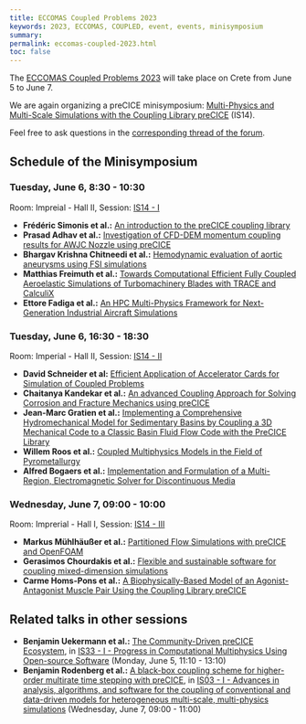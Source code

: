 ```yaml
---
title: ECCOMAS Coupled Problems 2023
keywords: 2023, ECCOMAS, COUPLED, event, events, minisymposium
summary:
permalink: eccomas-coupled-2023.html
toc: false
---
```


The [ECCOMAS Coupled Problems 2023](https://coupled2023.cimne.com/) will take place on Crete from June 5 to June 7.

We are again organizing a preCICE minisymposium: [Multi-Physics and Multi-Scale Simulations with the Coupling Library preCICE](https://coupled2023.cimne.com/area/d41c23af-2df5-11ed-8e5b-000c29ddfc0c) (IS14).

Feel free to ask questions in the [corresponding thread of the forum](https://precice.discourse.group/t/call-for-contributions-eccomas-coupled-problems-2023/1278).

## Schedule of the Minisymposium

### Tuesday, June 6, 8:30 - 10:30

Room: Impreial - Hall II,
Session: [IS14 - I](https://coupled2023.cimne.com/event/session/80059f84-e478-11ed-9a1c-000c29ddfc0c)

* **Frédéric Simonis et al.:** [An introduction to the preCICE coupling library](https://coupled2023.cimne.com/event/contribution/f525c38f-a2f6-11ed-b019-000c29ddfc0c)
* **Prasad Adhav et al.:** [Investigation of CFD-DEM momentum coupling results for AWJC Nozzle using preCICE](https://coupled2023.cimne.com/event/contribution/088c6322-b693-11ed-9760-000c29ddfc0c)
* **Bhargav Krishna  Chitneedi et al.:** [Hemodynamic evaluation of aortic aneurysms using FSI simulations](https://coupled2023.cimne.com/event/contribution/228163a7-a3c8-11ed-b019-000c29ddfc0c)
* **Matthias Freimuth et al.:** [Towards Computational Efficient Fully Coupled Aeroelastic Simulations of Turbomachinery Blades with TRACE and CalculiX](https://coupled2023.cimne.com/event/contribution/01f72245-a305-11ed-b019-000c29ddfc0c)
* **Ettore Fadiga et al.:** [An HPC Multi-Physics Framework for Next-Generation Industrial Aircraft Simulations](https://coupled2023.cimne.com/event/contribution/2b77d5d8-a3df-11ed-b019-000c29ddfc0c)

### Tuesday, June 6, 16:30 - 18:30

Room: Imperial - Hall II,
Session: [IS14 - II](https://coupled2023.cimne.com/event/session/5ef3d5c8-e503-11ed-9a1c-000c29ddfc0c)

* **David Schneider et al:** [Efficient Application of Accelerator Cards for Simulation of Coupled Problems](https://coupled2023.cimne.com/event/contribution/665d7477-a3a9-11ed-b019-000c29ddfc0c)
* **Chaitanya Kandekar et al.:** [An advanced Coupling Approach for Solving Corrosion and Fracture Mechanics using preCICE](https://coupled2023.cimne.com/event/contribution/3cc282be-a3ab-11ed-b019-000c29ddfc0c)
* **Jean-Marc Gratien et al.:** [Implementing a Comprehensive Hydromechanical Model for Sedimentary Basins by Coupling a 3D Mechanical Code to a Classic Basin Fluid Flow Code with the PreCICE Library](https://coupled2023.cimne.com/event/contribution/11266a17-a20f-11ed-b019-000c29ddfc0c)
* **Willem Roos et al.:** [Coupled Multiphysics Models in the Field of Pyrometallurgy](https://coupled2023.cimne.com/event/contribution/90b353e2-a388-11ed-b019-000c29ddfc0c)
* **Alfred Bogaers et al.:** [Implementation and Formulation of a Multi-Region, Electromagnetic Solver for Discontinuous Media](https://coupled2023.cimne.com/event/contribution/f3ab72ed-a38f-11ed-b019-000c29ddfc0c)

### Wednesday, June 7, 09:00 - 10:00

Room: Imprerial - Hall I,
Session: [IS14 - III](https://coupled2023.cimne.com/event/session/a022f5b7-e50c-11ed-9a1c-000c29ddfc0c)

* **Markus Mühlhäußer et al.:** [Partitioned Flow Simulations with preCICE and OpenFOAM](https://coupled2023.cimne.com/event/contribution/a6344f6f-a346-11ed-b019-000c29ddfc0c)
* **Gerasimos Chourdakis et al.:** [Flexible and sustainable software for coupling mixed-dimension simulations](https://coupled2023.cimne.com/event/contribution/d6ebfb35-a3f7-11ed-b019-000c29ddfc0c)
* **Carme Homs-Pons et al.:** [A Biophysically-Based Model of an Agonist-Antagonist Muscle Pair Using the Coupling Library preCICE](https://coupled2023.cimne.com/event/contribution/39fa5b5d-a3ea-11ed-b019-000c29ddfc0c)

## Related talks in other sessions

* **Benjamin Uekermann et al.:** [The Community-Driven preCICE Ecosystem](https://coupled2023.cimne.com/event/contribution/e4fce83e-a3d7-11ed-b019-000c29ddfc0c), in [IS33 - I - Progress in Computational Multiphysics Using Open-source Software](https://coupled2023.cimne.com/event/session/802c20f1-e478-11ed-9a1c-000c29ddfc0c) (Monday, June 5, 11:10 - 13:10)
* **Benjamin Rodenberg et al.:** [A black-box coupling scheme for higher-order multirate time stepping with preCICE](https://coupled2023.cimne.com/event/contribution/8be04eb8-a3ef-11ed-b019-000c29ddfc0c), in [IS03 - I - Advances in analysis, algorithms, and software for the coupling of conventional and data-driven models for heterogeneous multi-scale, multi-physics simulations](https://coupled2023.cimne.com/event/session/7f633f85-e478-11ed-9a1c-000c29ddfc0c) (Wednesday, June 7, 09:00 - 11:00)
